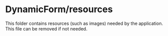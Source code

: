 # DynamicForm/resources

This folder contains resources (such as images) needed by the application. This file can
be removed if not needed.
